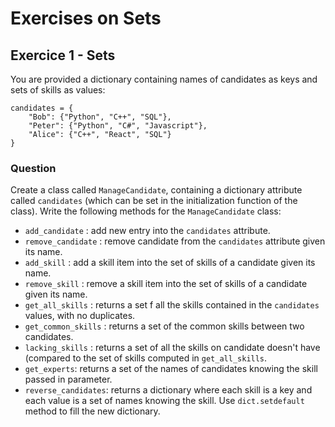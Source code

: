# Exercises on Sets

## Exercice 1 - Sets

You are provided a dictionary containing names of candidates as keys and sets of skills as values:
```
candidates = {
    "Bob": {"Python", "C++", "SQL"},
    "Peter": {"Python", "C#", "Javascript"},
    "Alice": {"C++", "React", "SQL"}
}
```

### Question

Create a class called ```ManageCandidate```, containing a dictionary attribute called ```candidates``` (which can be set in the initialization function of the class).
Write the following methods for the ```ManageCandidate``` class:
- ```add_candidate``` : add new entry into the ```candidates``` attribute.
- ```remove_candidate``` : remove candidate from the ```candidates``` attribute given its name.
- ```add_skill``` : add a skill item into the set of skills of a candidate given its name.
- ```remove_skill``` : remove a skill item into the set of skills of a candidate given its name.
- ```get_all_skills``` : returns a set f all the skills contained in the ```candidates``` values, with no duplicates.
- ```get_common_skills``` : returns a set of the common skills between two candidates.
- ```lacking_skills``` : returns a set of all the skills on candidate doesn't have (compared to the set of skills computed in ```get_all_skills```.
- ```get_experts```: returns a set of the names of candidates knowing the skill passed in parameter.
- ```reverse_candidates```: returns a dictionary where each skill is a key and each value is a set of names knowing the skill. Use ```dict.setdefault``` method to fill the new dictionary.
